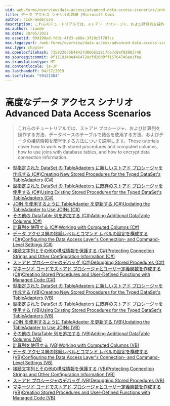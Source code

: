 ```yaml
---
uid: web-forms/overview/data-access/advanced-data-access-scenarios/index
title: データ アクセス シナリオの詳細 |Microsoft Docs
author: rick-anderson
description: これらのチュートリアルでは、ストアド プロシージャ、および計算列を操作する方法、データベースのテーブルで結合を使用する方法、およびデータ接続情報を暗号化する方法について説明しています.
ms.author: riande
ms.date: 10/05/2011
ms.assetid: 00d198ed-fddc-4fd3-a86e-3f29c5f707cc
msc.legacyurl: /web-forms/overview/data-access/advanced-data-access-scenarios
msc.type: chapter
ms.openlocfilehash: 735832675b48427d866612817ce7c8ef0290374b
ms.sourcegitcommit: 0f1119340e4464720cfd16d0ff15764746ea1fea
ms.translationtype: MT
ms.contentlocale: ja-JP
ms.lasthandoff: 04/17/2019
ms.locfileid: "59421304"
---
```

# <a name="advanced-data-access-scenarios"></a><span data-ttu-id="1cbce-103">高度なデータ アクセス シナリオ</span><span class="sxs-lookup"><span data-stu-id="1cbce-103">Advanced Data Access Scenarios</span></span>

> <span data-ttu-id="1cbce-104">これらのチュートリアルでは、ストアド プロシージャ、および計算列を操作する方法、データベースのテーブルで結合を使用する方法、およびデータの接続情報を暗号化する方法について説明します。</span><span class="sxs-lookup"><span data-stu-id="1cbce-104">These tutorials cover how to work with stored procedures and computed columns, how to use joins with database tables, and how to encrypt data connection information.</span></span>


- [<span data-ttu-id="1cbce-105">型指定された DataSet の TableAdapters に新しいストアド プロシージャを作成する (C#)</span><span class="sxs-lookup"><span data-stu-id="1cbce-105">Creating New Stored Procedures for the Typed DataSet's TableAdapters (C#)</span></span>](creating-new-stored-procedures-for-the-typed-dataset-s-tableadapters-cs.md)
- [<span data-ttu-id="1cbce-106">型指定された DataSet の TableAdapters に既存のストアド プロシージャを使用する (C#)</span><span class="sxs-lookup"><span data-stu-id="1cbce-106">Using Existing Stored Procedures for the Typed DataSet's TableAdapters (C#)</span></span>](using-existing-stored-procedures-for-the-typed-dataset-s-tableadapters-cs.md)
- [<span data-ttu-id="1cbce-107">JOIN を使用するように TableAdapter を更新する (C#)</span><span class="sxs-lookup"><span data-stu-id="1cbce-107">Updating the TableAdapter to Use JOINs (C#)</span></span>](updating-the-tableadapter-to-use-joins-cs.md)
- [<span data-ttu-id="1cbce-108">その他の DataTable 列を追加する (C#)</span><span class="sxs-lookup"><span data-stu-id="1cbce-108">Adding Additional DataTable Columns (C#)</span></span>](adding-additional-datatable-columns-cs.md)
- [<span data-ttu-id="1cbce-109">計算列を使用する (C#)</span><span class="sxs-lookup"><span data-stu-id="1cbce-109">Working with Computed Columns (C#)</span></span>](working-with-computed-columns-cs.md)
- [<span data-ttu-id="1cbce-110">データ アクセス層の接続レベルとコマンド レベルの設定を構成する (C#)</span><span class="sxs-lookup"><span data-stu-id="1cbce-110">Configuring the Data Access Layer's Connection- and Command-Level Settings (C#)</span></span>](configuring-the-data-access-layer-s-connection-and-command-level-settings-cs.md)
- [<span data-ttu-id="1cbce-111">接続文字列とその他の構成情報を保護する (C#)</span><span class="sxs-lookup"><span data-stu-id="1cbce-111">Protecting Connection Strings and Other Configuration Information (C#)</span></span>](protecting-connection-strings-and-other-configuration-information-cs.md)
- [<span data-ttu-id="1cbce-112">ストアド プロシージャのデバッグ (C#)</span><span class="sxs-lookup"><span data-stu-id="1cbce-112">Debugging Stored Procedures (C#)</span></span>](debugging-stored-procedures-cs.md)
- [<span data-ttu-id="1cbce-113">マネージド コードでストアド プロシージャとユーザー定義関数を作成する (C#)</span><span class="sxs-lookup"><span data-stu-id="1cbce-113">Creating Stored Procedures and User-Defined Functions with Managed Code (C#)</span></span>](creating-stored-procedures-and-user-defined-functions-with-managed-code-cs.md)
- [<span data-ttu-id="1cbce-114">型指定された DataSet の TableAdapters に新しいストアド プロシージャを作成する (VB)</span><span class="sxs-lookup"><span data-stu-id="1cbce-114">Creating New Stored Procedures for the Typed DataSet's TableAdapters (VB)</span></span>](creating-new-stored-procedures-for-the-typed-dataset-s-tableadapters-vb.md)
- [<span data-ttu-id="1cbce-115">型指定された DataSet の TableAdapters に既存のストアド プロシージャを使用する (VB)</span><span class="sxs-lookup"><span data-stu-id="1cbce-115">Using Existing Stored Procedures for the Typed DataSet's TableAdapters (VB)</span></span>](using-existing-stored-procedures-for-the-typed-dataset-s-tableadapters-vb.md)
- [<span data-ttu-id="1cbce-116">JOIN を使用するように TableAdapter を更新する (VB)</span><span class="sxs-lookup"><span data-stu-id="1cbce-116">Updating the TableAdapter to Use JOINs (VB)</span></span>](updating-the-tableadapter-to-use-joins-vb.md)
- [<span data-ttu-id="1cbce-117">その他の DataTable 列を追加する (VB)</span><span class="sxs-lookup"><span data-stu-id="1cbce-117">Adding Additional DataTable Columns (VB)</span></span>](adding-additional-datatable-columns-vb.md)
- [<span data-ttu-id="1cbce-118">計算列を使用する (VB)</span><span class="sxs-lookup"><span data-stu-id="1cbce-118">Working with Computed Columns (VB)</span></span>](working-with-computed-columns-vb.md)
- [<span data-ttu-id="1cbce-119">データ アクセス層の接続レベルとコマンド レベルの設定を構成する (VB)</span><span class="sxs-lookup"><span data-stu-id="1cbce-119">Configuring the Data Access Layer's Connection- and Command-Level Settings (VB)</span></span>](configuring-the-data-access-layer-s-connection-and-command-level-settings-vb.md)
- [<span data-ttu-id="1cbce-120">接続文字列とその他の構成情報を保護する (VB)</span><span class="sxs-lookup"><span data-stu-id="1cbce-120">Protecting Connection Strings and Other Configuration Information (VB)</span></span>](protecting-connection-strings-and-other-configuration-information-vb.md)
- [<span data-ttu-id="1cbce-121">ストアド プロシージャのデバッグ (VB)</span><span class="sxs-lookup"><span data-stu-id="1cbce-121">Debugging Stored Procedures (VB)</span></span>](debugging-stored-procedures-vb.md)
- [<span data-ttu-id="1cbce-122">マネージド コードでストアド プロシージャとユーザー定義関数を作成する (VB)</span><span class="sxs-lookup"><span data-stu-id="1cbce-122">Creating Stored Procedures and User-Defined Functions with Managed Code (VB)</span></span>](creating-stored-procedures-and-user-defined-functions-with-managed-code-vb.md)

